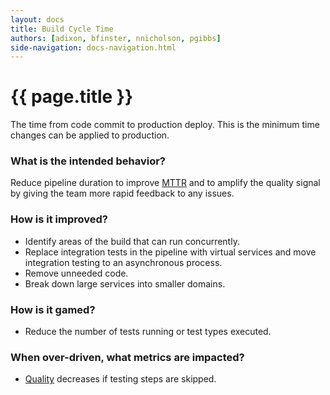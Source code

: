 ```yaml
---
layout: docs
title: Build Cycle Time
authors: [adixon, bfinster, nnicholson, pgibbs]
side-navigation: docs-navigation.html
---
```


# {{ page.title }}

The time from code commit to production deploy. This is the minimum time changes can be applied to production.

### What is the intended behavior?

Reduce pipeline duration to improve [MTTR](./mean-time-to-repair.html) and to
amplify the quality signal by giving the team more rapid feedback to any issues.

### How is it improved?

- Identify areas of the build that can run concurrently.
- Replace integration tests in the pipeline with virtual services and move integration testing to an asynchronous process.
- Remove unneeded code.
- Break down large services into smaller domains.

### How is it gamed?

- Reduce the number of tests running or test types executed.

### When over-driven, what metrics are impacted?

- [Quality](./quality.html) decreases if testing steps are skipped.
